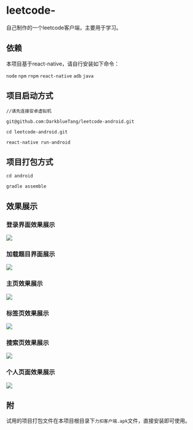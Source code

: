 # leetcode-
自己制作的一个leetcode客户端，主要用于学习。

## 依赖
本项目基于react-native，请自行安装如下命令：

`node` `npm` `rnpm` `react-native` `adb` `java` 

## 项目启动方式

```$xslt
//请先连接安卓虚拟机

git@github.com:DarkblueTang/leetcode-android.git

cd leetcode-android.git

react-native run-android
```

## 项目打包方式
```$xslt
cd android

gradle assemble
```

## 效果展示

### 登录界面效果展示
![](./images/1.png)

### 加载题目界面展示
![](./images/2.png)

### 主页效果展示
![](./images/3.png)

### 标签页效果展示
![](./images/4.png)

### 搜索页效果展示
![](./images/5.png)

### 个人页面效果展示
![](./images/6.png)

## 附
试用的项目打包文件在本项目根目录下`力扣客户端.apk`文件，直接安装即可使用。

